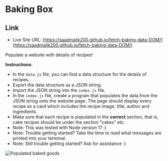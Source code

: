 # Baking Box

## Link

- Live Site URL: [https://saadmalik200.github.io/fetch-baking-data-DOM/](https://saadmalik200.github.io/fetch-baking-data-DOM/)

Populate a website with details of recipes!

**Instructions**:

- In the `data.js` file, you can find a data structure for the details of recipes.
- Export the data structure as a JSON string.
- Import the JSON string into the `index.js` file.
- In the `index.js` file, create a program that populates the data from the JSON string onto the website page. The page should display every recipe as a card which includes the recipe image, title, author and ingredients.
- Make sure that each recipe is populated in the **correct** section, that is, cake recipes should be under the section "cakes" etc.
- Note: This was tested with Node version 17 :)
- Note: Trouble getting started? Take the time to read what messages are printed into your terminal.
- Note: Still trouble getting started? Ask for assistance :)

![Populated baked goods](images/bakery.png)
